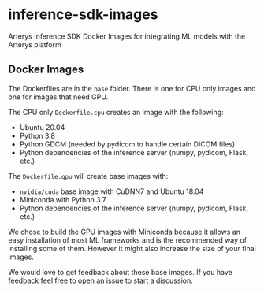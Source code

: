 # inference-sdk-images
Arterys Inference SDK Docker Images for integrating ML models with the Arterys platform


## Docker Images
The Dockerfiles are in the `base` folder. There is one for CPU only images and one for images that need GPU.

The CPU only `Dockerfile.cpu` creates an image with the following:
* Ubuntu 20.04
* Python 3.8
* Python GDCM (needed by pydicom to handle certain DICOM files)
* Python dependencies of the inference server (numpy, pydicom, Flask, etc.)

The `Dockerfile.gpu` will create base images with:
* `nvidia/cuda` base image with CuDNN7 and Ubuntu 18.04
* Miniconda with Python 3.7
* Python dependencies of the inference server (numpy, pydicom, Flask, etc.)

We chose to build the GPU images with Miniconda because it allows an easy installation of most ML frameworks and is the recommended way of installing some of them. 
However it might also increase the size of your final images.

We would love to get feedback about these base images. If you have feedback feel free to open an issue to start a discussion.
